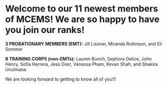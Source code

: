 Welcome to our 11 newest members of MCEMS! We are so happy to have you join our ranks!
======================================================================================

**3 PROBATIONARY MEMBERS (EMT):** Jill Lissner, Miranda Robinson, and Eli Sommer

**8 TRAINING CORPS (non-EMTs):** Lauren Bunch, Sephora Delice, John Henry, Sofia Herrera, Jess Oxer, Vanessa Pham, Kevan Shah, and Shakira Uculmana

We are looking forward to getting to know all of you!!!

